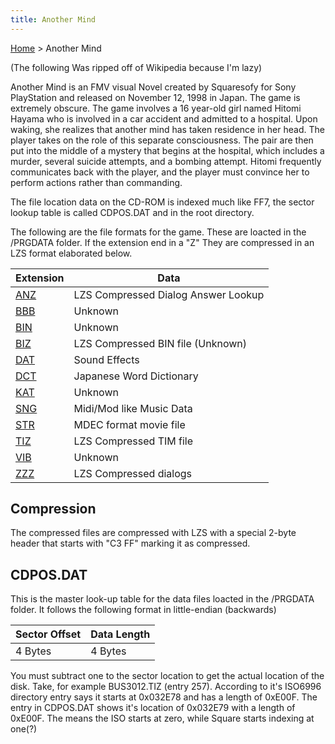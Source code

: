 ```yaml
---
title: Another Mind
---
```


[Home](Main%20Page.md.md) > Another Mind

(The following Was ripped off of Wikipedia because I'm lazy)

Another Mind is an FMV visual Novel created by Squaresofy for Sony
PlayStation and released on November 12, 1998 in Japan. The game is
extremely obscure. The game involves a 16 year-old girl named Hitomi
Hayama who is involved in a car accident and admitted to a hospital.
Upon waking, she realizes that another mind has taken residence in her
head. The player takes on the role of this separate consciousness. The
pair are then put into the middle of a mystery that begins at the
hospital, which includes a murder, several suicide attempts, and a
bombing attempt. Hitomi frequently communicates back with the player,
and the player must convince her to perform actions rather than
commanding.

The file location data on the CD-ROM is indexed much like FF7, the
sector lookup table is called CDPOS.DAT and in the root directory.

The following are the file formats for the game. These are loacted in
the /PRGDATA folder. If the extension end in a "Z" They are compressed
in an LZS format elaborated below.

  

| Extension | Data                                |
|-----------|-------------------------------------|
| [ANZ][]   | LZS Compressed Dialog Answer Lookup |
| [BBB][]   | Unknown                             |
| [BIN][]   | Unknown                             |
| [BIZ][]   | LZS Compressed BIN file (Unknown)   |
| [DAT][]   | Sound Effects                       |
| [DCT][]   | Japanese Word Dictionary            |
| [KAT][]   | Unknown                             |
| [SNG][]   | Midi/Mod like Music Data            |
| [STR][]   | MDEC format movie file              |
| [TIZ][]   | LZS Compressed TIM file             |
| [VIB][]   | Unknown                             |
| [ZZZ][]   | LZS Compressed dialogs              |

## Compression

The compressed files are compressed with LZS with a special 2-byte
header that starts with "C3 FF" marking it as compressed.

## CDPOS.DAT

This is the master look-up table for the data files loacted in the
/PRGDATA folder. It follows the following format in little-endian
(backwards)

| Sector Offset | Data Length |
|---------------|-------------|
| 4 Bytes       | 4 Bytes     |

You must subtract one to the sector location to get the actual location
of the disk. Take, for example BUS3012.TIZ (entry 257). According to
it's ISO6996 directory entry says it starts at 0x032E78 and has a length
of 0xE00F. The entry in CDPOS.DAT shows it's location of 0x032E79 with a
length of 0xE00F. The means the ISO starts at zero, while Square starts
indexing at one(?)

  [ANZ]: ANZ.md "wikilink"
  [BBB]: BBB.md "wikilink"
  [BIN]: BIN.md "wikilink"
  [BIZ]: BIZ.md "wikilink"
  [DAT]: DAT.md "wikilink"
  [DCT]: DCT.md "wikilink"
  [KAT]: KAT.md "wikilink"
  [SNG]: SNG.md "wikilink"
  [STR]: STR.md "wikilink"
  [TIZ]: TIZ.md "wikilink"
  [VIB]: VIB.md "wikilink"
  [ZZZ]: ZZZ.md "wikilink"
